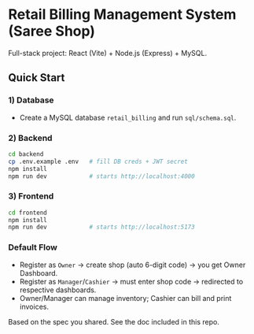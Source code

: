 # Retail Billing Management System (Saree Shop)
Full-stack project: React (Vite) + Node.js (Express) + MySQL.

## Quick Start
### 1) Database
- Create a MySQL database `retail_billing` and run `sql/schema.sql`.

### 2) Backend
```bash
cd backend
cp .env.example .env   # fill DB creds + JWT secret
npm install
npm run dev            # starts http://localhost:4000
```

### 3) Frontend
```bash
cd frontend
npm install
npm run dev            # starts http://localhost:5173
```

### Default Flow
- Register as `Owner` → create shop (auto 6-digit code) → you get Owner Dashboard.
- Register as `Manager`/`Cashier` → must enter shop code → redirected to respective dashboards.
- Owner/Manager can manage inventory; Cashier can bill and print invoices.

Based on the spec you shared. See the doc included in this repo.
